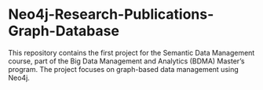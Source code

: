 # Neo4j-Research-Publications-Graph-Database
This repository contains the first project for the Semantic Data Management course, part of the Big Data Management and Analytics (BDMA) Master’s program. The project focuses on graph-based data management using Neo4j.
